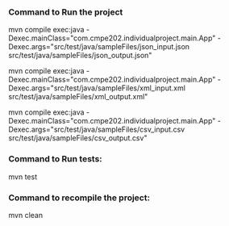 

### Command to Run the project 

mvn compile exec:java -Dexec.mainClass="com.cmpe202.individualproject.main.App" -Dexec.args="src/test/java/sampleFiles/json_input.json src/test/java/sampleFiles/json_output.json"


mvn compile exec:java -Dexec.mainClass="com.cmpe202.individualproject.main.App" -Dexec.args="src/test/java/sampleFiles/xml_input.xml src/test/java/sampleFiles/xml_output.xml"


mvn compile exec:java -Dexec.mainClass="com.cmpe202.individualproject.main.App" -Dexec.args="src/test/java/sampleFiles/csv_input.csv src/test/java/sampleFiles/csv_output.csv"

### Command to Run tests:
mvn test

### Command to recompile the project:
mvn clean




